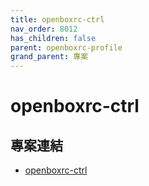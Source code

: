 ```yaml
---
title: openboxrc-ctrl
nav_order: 8012
has_children: false
parent: openboxrc-profile
grand_parent: 專案
---
```


# openboxrc-ctrl


## 專案連結

* [openboxrc-ctrl](https://github.com/samwhelp/note-about-openbox/tree/gh-pages/_demo/project/openboxrc-profile/openboxrc-ctrl)
